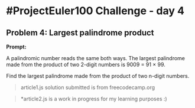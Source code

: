 # #ProjectEuler100 Challenge - day 4

## Problem 4: Largest palindrome product

**Prompt:**

A palindromic number reads the same both ways. The largest palindrome made from the product of two 2-digit numbers is 9009 = 91 × 99.

Find the largest palindrome made from the product of two n-digit numbers.

> article1.js solution submitted is from freecodecamp.org

> *article2.js is a work in progress for my learning purposes :)